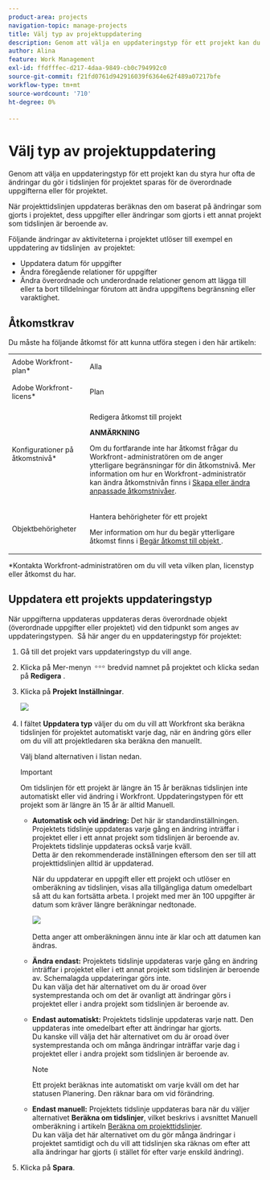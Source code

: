 ```yaml
---
product-area: projects
navigation-topic: manage-projects
title: Välj typ av projektuppdatering
description: Genom att välja en uppdateringstyp för ett projekt kan du styra hur ofta de ändringar du gör i tidslinjen för projektet sparas för de överordnade uppgifterna eller för projektet.
author: Alina
feature: Work Management
exl-id: ffdfffec-d217-4daa-9849-cb0c794992c0
source-git-commit: f21fd0761d942916039f6364e62f489a07217bfe
workflow-type: tm+mt
source-wordcount: '710'
ht-degree: 0%

---
```


# Välj typ av projektuppdatering

Genom att välja en uppdateringstyp för ett projekt kan du styra hur ofta de ändringar du gör i tidslinjen för projektet sparas för de överordnade uppgifterna eller för projektet.

När projekttidslinjen uppdateras beräknas den om baserat på ändringar som gjorts i projektet, dess uppgifter eller ändringar som gjorts i ett annat projekt som tidslinjen är beroende av.

Följande ändringar av aktiviteterna i projektet utlöser till exempel en uppdatering av tidslinjen  av projektet:

* Uppdatera datum för uppgifter
* Ändra föregående relationer för uppgifter
* Ändra överordnade och underordnade relationer genom att lägga till eller ta bort tilldelningar förutom att ändra uppgiftens begränsning eller varaktighet.

## Åtkomstkrav

<!-- drafted for P&P:

<table style="table-layout:auto"> 
 <col> 
 <col> 
 <tbody> 
  <tr> 
   <td role="rowheader">Adobe Workfront plan*</td> 
   <td> <p>Any </p> </td> 
  </tr> 
  <tr> 
   <td role="rowheader">Adobe Workfront license*</td> 
   <td> <p>Current license: Standard</p> 
   Or
   <p>Legacy license: Plan </p> </td> 
  </tr> 
  <tr> 
   <td role="rowheader">Access level configurations*</td> 
   <td> <p>Edit access to Projects</p> <p><b>NOTE</b>
   
   If you still don't have access, ask your Workfront administrator if they set additional restrictions in your access level. For information on how a Workfront administrator can modify your access level, see <a href="../../../administration-and-setup/add-users/configure-and-grant-access/create-modify-access-levels.md" class="MCXref xref">Create or modify custom access levels</a>.</p> </td> 
  </tr> 
  <tr> 
   <td role="rowheader">Object permissions</td> 
   <td> <p>Manage permissions to a project</p> <p>For information on requesting additional access, see <a href="../../../workfront-basics/grant-and-request-access-to-objects/request-access.md" class="MCXref xref">Request access to objects </a>.</p> </td> 
  </tr> 
 </tbody> 
</table>
-->

Du måste ha följande åtkomst för att kunna utföra stegen i den här artikeln:

<table style="table-layout:auto"> 
 <col> 
 <col> 
 <tbody> 
  <tr> 
   <td role="rowheader">Adobe Workfront-plan*</td> 
   <td> <p>Alla </p> </td> 
  </tr> 
  <tr> 
   <td role="rowheader">Adobe Workfront-licens*</td> 
   <td> <p>Plan </p> </td> 
  </tr> 
  <tr> 
   <td role="rowheader">Konfigurationer på åtkomstnivå*</td> 
   <td> <p>Redigera åtkomst till projekt</p> <p><b>ANMÄRKNING</b>

Om du fortfarande inte har åtkomst frågar du Workfront-administratören om de anger ytterligare begränsningar för din åtkomstnivå. Mer information om hur en Workfront-administratör kan ändra åtkomstnivån finns i <a href="../../../administration-and-setup/add-users/configure-and-grant-access/create-modify-access-levels.md" class="MCXref xref">Skapa eller ändra anpassade åtkomstnivåer</a>.</p> </td>
</tr> 
  <tr> 
   <td role="rowheader">Objektbehörigheter</td> 
   <td> <p>Hantera behörigheter för ett projekt</p> <p>Mer information om hur du begär ytterligare åtkomst finns i <a href="../../../workfront-basics/grant-and-request-access-to-objects/request-access.md" class="MCXref xref">Begär åtkomst till objekt </a>.</p> </td> 
  </tr> 
 </tbody> 
</table>

&#42;Kontakta Workfront-administratören om du vill veta vilken plan, licenstyp eller åtkomst du har.

## Uppdatera ett projekts uppdateringstyp

När uppgifterna uppdateras uppdateras deras överordnade objekt (överordnade uppgifter eller projektet) vid den tidpunkt som anges av uppdateringstypen.  Så här anger du en uppdateringstyp för projektet:

1. Gå till det projekt vars uppdateringstyp du vill ange.
1. Klicka på Mer-menyn ![Mer-ikonen](assets/more-icon.png) bredvid namnet på projektet och klicka sedan på **Redigera** .

1. Klicka på **Projekt** **Inställningar**.

   ![](assets/update-type-field-on-project-edit-box-nwe-350x378.png)

1. I fältet **Uppdatera typ** väljer du om du vill att Workfront ska beräkna tidslinjen för projektet automatiskt varje dag, när en ändring görs eller om du vill att projektledaren ska beräkna den manuellt.

   Välj bland alternativen i listan nedan. 

   >[!IMPORTANT]
   >
   >Om tidslinjen för ett projekt är längre än 15 år beräknas tidslinjen inte automatiskt eller vid ändring i Workfront. Uppdateringstypen för ett projekt som är längre än 15 år är alltid Manuell.

   * **Automatisk och vid ändring:** Det här är standardinställningen. Projektets tidslinje uppdateras varje gång en ändring inträffar i projektet eller i ett annat projekt som tidslinjen är beroende av. Projektets tidslinje uppdateras också varje kväll. \
     Detta är den rekommenderade inställningen eftersom den ser till att projekttidslinjen alltid är uppdaterad.

     När du uppdaterar en uppgift eller ett projekt och utlöser en omberäkning av tidslinjen, visas alla tillgängliga datum omedelbart så att du kan fortsätta arbeta. I projekt med mer än 100 uppgifter är datum som kräver längre beräkningar nedtonade.

     ![](assets/dates-dimmed-when-insline-editing-350x146.png)

     Detta anger att omberäkningen ännu inte är klar och att datumen kan ändras.

   * **Ändra endast:** Projektets tidslinje uppdateras varje gång en ändring inträffar i projektet eller i ett annat projekt som tidslinjen är beroende av. Schemalagda uppdateringar görs inte.\
     Du kan välja det här alternativet om du är oroad över systemprestanda och om det är ovanligt att ändringar görs i projektet eller i andra projekt som tidslinjen är beroende av.

   * **Endast automatiskt:** Projektets tidslinje uppdateras varje natt. Den uppdateras inte omedelbart efter att ändringar har gjorts.\
     Du kanske vill välja det här alternativet om du är oroad över systemprestanda och om många ändringar inträffar varje dag i projektet eller i andra projekt som tidslinjen är beroende av.

     >[!NOTE]
     >
     >Ett projekt beräknas inte automatiskt om varje kväll om det har statusen Planering. Den räknar bara om vid förändring.

   * **Endast manuell:** Projektets tidslinje uppdateras bara när du väljer alternativet **Beräkna om tidslinjer**, vilket beskrivs i avsnittet Manuell omberäkning i artikeln [Beräkna om projekttidslinjer](../../../manage-work/projects/manage-projects/recalculate-project-timeline.md).\
     Du kan välja det här alternativet om du gör många ändringar i projektet samtidigt och du vill att tidslinjen ska räknas om efter att alla ändringar har gjorts (i stället för efter varje enskild ändring).

1. Klicka på **Spara**.
